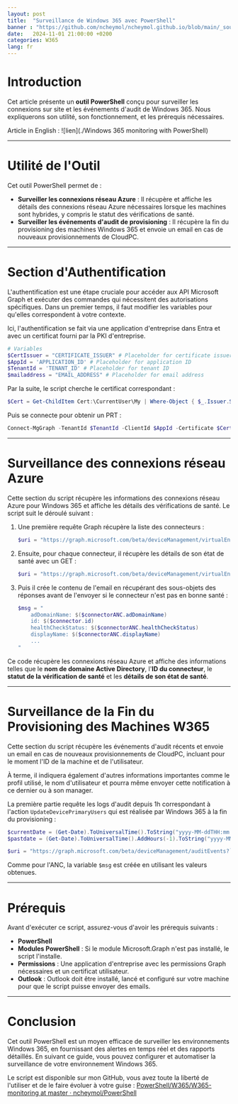 ```yaml
---
layout: post
title:  "Surveillance de Windows 365 avec PowerShell"
banner : "https://github.com/ncheymol/ncheymol.github.io/blob/main/_sources/w365-monitoring/1.jpg?raw=true"
date:   2024-11-01 21:00:00 +0200
categories: W365
lang: fr
---
```



# Introduction
Cet article présente un **outil PowerShell** conçu pour surveiller les connexions sur site et les événements d'audit de Windows 365. Nous expliquerons son utilité, son fonctionnement, et les prérequis nécessaires.

Article in English : ![lien](./Windows 365 monitoring with PowerShell)

---

# Utilité de l'Outil
Cet outil PowerShell permet de :

- **Surveiller les connexions réseau Azure** : Il récupère et affiche les détails des connexions réseau Azure nécessaires lorsque les machines sont hybrides, y compris le statut des vérifications de santé.
- **Surveiller les événements d'audit de provisioning** : Il récupère la fin du provisioning des machines Windows 365 et envoie un email en cas de nouveaux provisionnements de CloudPC.

---

# Section d'Authentification
L'authentification est une étape cruciale pour accéder aux API Microsoft Graph et exécuter des commandes qui nécessitent des autorisations spécifiques. Dans un premier temps, il faut modifier les variables pour qu'elles correspondent à votre contexte.

Ici, l'authentification se fait via une application d'entreprise dans Entra et avec un certificat fourni par la PKI d'entreprise.

```powershell
# Variables
$CertIssuer = "CERTIFICATE_ISSUER" # Placeholder for certificate issuer
$AppId = 'APPLICATION_ID' # Placeholder for application ID
$TenantId = 'TENANT_ID' # Placeholder for tenant ID
$mailaddress = "EMAIL_ADDRESS" # Placeholder for email address
```

Par la suite, le script cherche le certificat correspondant :

```powershell
$Cert = Get-ChildItem Cert:\CurrentUser\My | Where-Object { $_.Issuer.StartsWith("$($CertIssuer)") }
```

Puis se connecte pour obtenir un PRT :

```powershell
Connect-MgGraph -TenantId $TenantId -ClientId $AppId -Certificate $Cert
```

---

# Surveillance des connexions réseau Azure
Cette section du script récupère les informations des connexions réseau Azure pour Windows 365 et affiche les détails des vérifications de santé. Le script suit le déroulé suivant :

1. Une première requête Graph récupère la liste des connecteurs :

    ```powershell
    $uri = "https://graph.microsoft.com/beta/deviceManagement/virtualEndpoint/onPremisesConnections"
    ```

2. Ensuite, pour chaque connecteur, il récupère les détails de son état de santé avec un GET :

    ```powershell
    $uri = "https://graph.microsoft.com/beta/deviceManagement/virtualEndpoint/onPremisesConnections/$($connectorANC.id)?select=healthCheckStatusDetails"
    ```

3. Puis il crée le contenu de l'email en récupérant des sous-objets des réponses avant de l'envoyer si le connecteur n'est pas en bonne santé :

    ```powershell
    $msg = "
        adDomainName: $($connectorANC.adDomainName)
        id: $($connector.id)
        healthCheckStatus: $($connectorANC.healthCheckStatus)
        displayName: $($connectorANC.displayName)
        ...
    "
    ```

Ce code récupère les connexions réseau Azure et affiche des informations telles que le **nom de domaine Active Directory**, l'**ID du connecteur**, le **statut de la vérification de santé** et les **détails de son état de santé**.

---

# Surveillance de la Fin du Provisioning des Machines W365
Cette section du script récupère les événements d'audit récents et envoie un email en cas de nouveaux provisionnements de CloudPC, incluant pour le moment l'ID de la machine et de l'utilisateur.

À terme, il indiquera également d'autres informations importantes comme le profil utilisé, le nom d'utilisateur et pourra même envoyer cette notification à ce dernier ou à son manager.

La première partie requête les logs d'audit depuis 1h correspondant à l'action `UpdateDevicePrimaryUsers` qui est réalisée par Windows 365 à la fin du provisioning :

```powershell
$currentDate = (Get-Date).ToUniversalTime().ToString("yyyy-MM-ddTHH:mm:ss.fffZ")
$pastdate = (Get-Date).ToUniversalTime().AddHours(-1).ToString("yyyy-MM-ddTHH:mm:ss.000Z")

$uri = "https://graph.microsoft.com/beta/deviceManagement/auditEvents?`$filter=activityType eq 'UpdateDevicePrimaryUsers ManagedDevice' and activityDateTime gt $pastdate and activityDateTime le $currentdate&`$orderby=activityDateTime desc"
```

Comme pour l'ANC, la variable `$msg` est créée en utilisant les valeurs obtenues.

---

# Prérequis
Avant d'exécuter ce script, assurez-vous d'avoir les prérequis suivants :

- **PowerShell**
- **Modules PowerShell** : Si le module Microsoft.Graph n'est pas installé, le script l'installe.
- **Permissions** : Une application d'entreprise avec les permissions Graph nécessaires et un certificat utilisateur.
- **Outlook** : Outlook doit être installé, lancé et configuré sur votre machine pour que le script puisse envoyer des emails.

---

# Conclusion
Cet outil PowerShell est un moyen efficace de surveiller les environnements Windows 365, en fournissant des alertes en temps réel et des rapports détaillés. En suivant ce guide, vous pouvez configurer et automatiser la surveillance de votre environnement Windows 365.

Le script est disponible sur mon GitHub, vous avez toute la liberté de l'utiliser et de le faire évoluer à votre guise :
[PowerShell/W365/W365-monitoring at master · ncheymol/PowerShell](https://github.com/ncheymol/PowerShell/tree/master/W365/W365-monitoring)
